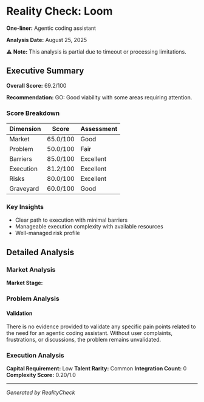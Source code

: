 # Reality Check: Loom

**One-liner:** Agentic coding assistant

**Analysis Date:** August 25, 2025

⚠️ **Note:** This analysis is partial due to timeout or processing limitations.

## Executive Summary

**Overall Score:** 69.2/100

**Recommendation:** GO: Good viability with some areas requiring attention.

### Score Breakdown

| Dimension | Score | Assessment |
|-----------|-------|------------|
| Market | 65.0/100 | Good |
| Problem | 50.0/100 | Fair |
| Barriers | 85.0/100 | Excellent |
| Execution | 81.2/100 | Excellent |
| Risks | 80.0/100 | Excellent |
| Graveyard | 60.0/100 | Good |

### Key Insights

- Clear path to execution with minimal barriers
- Manageable execution complexity with available resources
- Well-managed risk profile

## Detailed Analysis

### Market Analysis

**Market Stage:** 

### Problem Analysis

#### Validation

There is no evidence provided to validate any specific pain points related to the need for an agentic coding assistant. Without user complaints, frustrations, or discussions, the problem remains unvalidated.

### Execution Analysis

**Capital Requirement:** Low
**Talent Rarity:** Common
**Integration Count:** 0
**Complexity Score:** 0.20/1.0

---

*Generated by RealityCheck*
